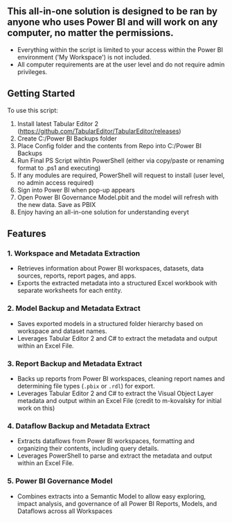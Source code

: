 ## This all-in-one solution is designed to be ran by anyone who uses Power BI and will work on any computer, no matter the permissions. 
- Everything within the script is limited to your access within the Power BI environment ('My Workspace') is not included. 
- All computer requirements are at the user level and do not require admin privileges. 

## Getting Started

To use this script:
1. Install latest Tabular Editor 2 (https://github.com/TabularEditor/TabularEditor/releases)
2. Create C:/Power BI Backups folder
3. Place Config folder and the contents from Repo into C:/Power BI Backups
4. Run Final PS Script wihtin PowerShell (either via copy/paste or renaming format to .ps1 and executing)
5. If any modules are required, PowerShell will request to install (user level, no admin access required)
6. Sign into Power BI when pop-up appears
7. Open Power BI Governance Model.pbit and the model will refresh with the new data. Save as PBIX
8. Enjoy having an all-in-one solution for understanding everyt



## Features

### 1. Workspace and Metadata Extraction
- Retrieves information about Power BI workspaces, datasets, data sources, reports, report pages, and apps.
- Exports the extracted metadata into a structured Excel workbook with separate worksheets for each entity.

### 2. Model Backup and Metadata Extract
- Saves exported models in a structured folder hierarchy based on workspace and dataset names.
- Leverages Tabular Editor 2 and C# to extract the metadata and output within an Excel File.

### 3. Report Backup and Metadata Extract
- Backs up reports from Power BI workspaces, cleaning report names and determining file types (`.pbix` or `.rdl`) for export.
- Leverages Tabular Editor 2 and C# to extract the Visual Object Layer metadata and output within an Excel File (credit to m-kovalsky for initial work on this)

### 4. Dataflow Backup and Metadata Extract
- Extracts dataflows from Power BI workspaces, formatting and organizing their contents, including query details.
- Leverages PowerShell to parse and extract the metadata and output within an Excel File.
  
### 5. Power BI Governance Model
- Combines extracts into a Semantic Model to allow easy exploring, impact analysis, and governance of all Power BI Reports, Models, and Dataflows across all Workspaces
